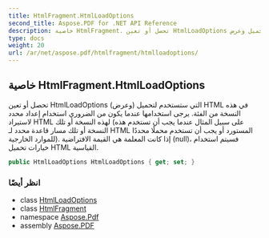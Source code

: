 ```yaml
---
title: HtmlFragment.HtmlLoadOptions
second_title: Aspose.PDF for .NET API Reference
description: خاصية HtmlFragment. تحصل أو تعين HtmlLoadOptions التي ستستخدم لتحميل وعرض HTML في هذه النسخة من الفئة. يرجى استخدامها عندما يكون من الضروري استخدام إعداد محدد لاستيراد HTML لهذه النسخة أو تلك، على سبيل المثال عندما يجب أن تستخدم هذه النسخة أو تلك مسار قاعدة محدد لـ HTML المستورد أو يجب أن تستخدم محملًا محددًا للموارد الخارجية. إذا كانت المعلمة هي القيمة الافتراضية ، فسيتم استخدام خيارات تحميل HTML القياسية.
type: docs
weight: 20
url: /ar/net/aspose.pdf/htmlfragment/htmlloadoptions/
---
```

## خاصية HtmlFragment.HtmlLoadOptions

تحصل أو تعين HtmlLoadOptions التي ستستخدم لتحميل (وعرض) HTML في هذه النسخة من الفئة. يرجى استخدامها عندما يكون من الضروري استخدام إعداد محدد لاستيراد HTML لهذه النسخة أو تلك (على سبيل المثال عندما يجب أن تستخدم هذه النسخة أو تلك مسار قاعدة محدد لـ HTML المستورد أو يجب أن تستخدم محملًا محددًا للموارد الخارجية). إذا كانت المعلمة هي القيمة الافتراضية (null)، فسيتم استخدام خيارات تحميل HTML القياسية.

```csharp
public HtmlLoadOptions HtmlLoadOptions { get; set; }
```

### انظر أيضًا

* class [HtmlLoadOptions](../../htmlloadoptions/)
* class [HtmlFragment](../)
* namespace [Aspose.Pdf](../../../aspose.pdf/)
* assembly [Aspose.PDF](../../../)